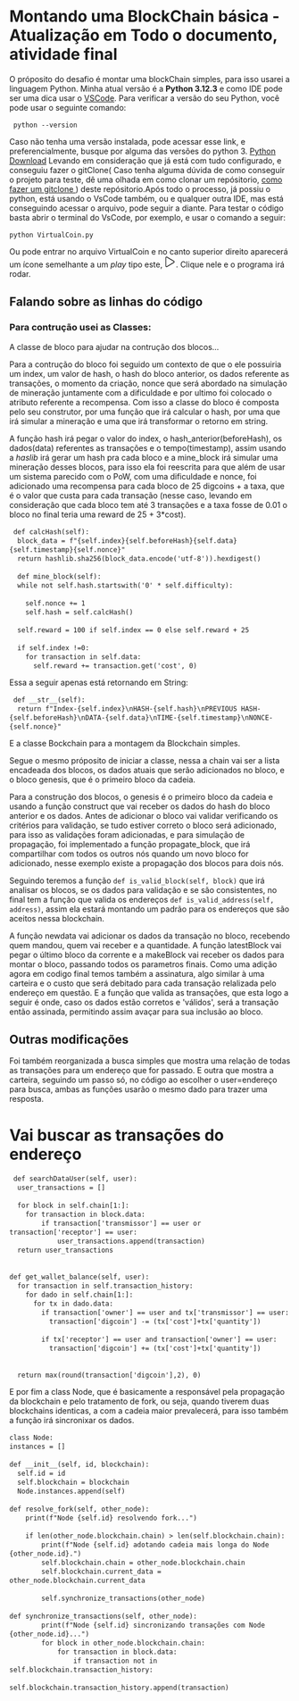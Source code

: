 # Montando uma BlockChain básica - Atualização em Todo o documento, atividade final

O próposito do desafio é montar uma blockChain simples, para isso usarei a linguagem Python.
Minha atual versão é a **Python 3.12.3** e como IDE pode ser uma dica usar o [VSCode](https://code.visualstudio.com/download).
Para verificar a versão do seu Python, você pode usar o seguinte comando:

 ```
  python --version

```
Caso não tenha uma versão instalada, pode acessar esse link, e preferencialmente, busque por alguma das versões do python 3.
[Python Download](https://www.python.org/downloads/)
Levando em consideração que já está com tudo configurado, e conseguiu fazer o gitClone( Caso tenha alguma dúvida de como conseguir o projeto para teste, dê uma olhada em como clonar um repósitorio, [como fazer um gitclone ](https://docs.github.com/pt/repositories/creating-and-managing-repositories/cloning-a-repository)) deste repósitorio.Após todo o processo, já possiu o python, está usando o VsCode também, ou e qualquer outra IDE, mas está conseguindo acessar o arquivo, pode seguir a diante. Para testar o código basta abrir o terminal do VsCode, por exemplo, e usar o comando a seguir:

```
python VirtualCoin.py

```
Ou pode entrar no arquivo VirtualCoin e no canto superior direito aparecerá um ícone semelhante a um *play* tipo este,  <img src="image.png" alt="play" width="20"/>. Clique nele e o programa irá rodar.


## Falando sobre as linhas do código

### Para contrução usei as Classes:

A classe de bloco para ajudar na contrução dos blocos...

Para a contrução do bloco foi seguido um contexto de que o ele possuiria um index, um valor de hash, o hash do bloco anterior, os dados referente as transações, o momento da criação, nonce que será abordado na simulação de mineração juntamente com a dificuldade e por ultimo foi colocado o atributo referente a recompensa. Com isso a classe do bloco é composta pelo seu construtor, por uma função que irá calcular o hash, por uma que irá simular a mineração e uma que irá transformar o retorno em string.

A função hash irá pegar o valor do index, o hash_anterior(beforeHash), os dados(data) referentes as transações e o tempo(timestamp), assim usando a *haslib* irá gerar um hash pra cada bloco e a mine_block irá simular uma mineração desses blocos, para isso ela foi reescrita para que além de usar um sistema parecido com o PoW, com uma dificuldade e nonce, foi adicionado uma recompensa para cada bloco de 25 digcoins + a taxa, que é o valor que custa para cada transação (nesse caso, levando em consideração que cada bloco tem até 3 transações e a taxa fosse de 0.01 o bloco no final teria uma reward de 25 + 3*cost).

```
 def calcHash(self):
  block_data = f"{self.index}{self.beforeHash}{self.data}{self.timestamp}{self.nonce}"
  return hashlib.sha256(block_data.encode('utf-8')).hexdigest() 

  def mine_block(self):
  while not self.hash.startswith('0' * self.difficulty):
    
    self.nonce += 1
    self.hash = self.calcHash()

  self.reward = 100 if self.index == 0 else self.reward + 25

  if self.index !=0:
    for transaction in self.data:
      self.reward += transaction.get('cost', 0)
```
Essa a seguir apenas está retornando em String:

```
 def __str__(self):
  return f"Index-{self.index}\nHASH-{self.hash}\nPREVIOUS HASH-{self.beforeHash}\nDATA-{self.data}\nTIME-{self.timestamp}\nNONCE-{self.nonce}"

```

E a classe Bockchain para a montagem da Blockchain simples.

Segue o mesmo próposito de iniciar a classe, nessa a chain vai ser a lista encadeada dos blocos, os dados atuais que serão adicionados no bloco, e o bloco genesis, que é o primeiro bloco da cadeia.


Para a construção dos blocos, o genesis é o primeiro bloco da cadeia e usando a função construct que vai receber os dados do hash do bloco anterior e os dados. Antes de adicionar o bloco vai validar verificando os critérios para validação, se tudo estiver correto o bloco será adicionado, para isso as validações foram adicionadas, e para simulação de propagação, foi implementado a função propagate_block, que irá compartilhar com todos os outros nós quando um novo bloco for adicionado, nesse exemplo existe a propagação dos blocos para dois nós.


Seguindo teremos a função ` def is_valid_block(self, block) ` que irá analisar os blocos, se os dados para validação e se são consistentes, no final tem a função que valida os endereços ` def is_valid_address(self, address) `, assim ela estará montando um padrão para os endereços que são aceitos nessa blockchain.

A função newdata vai adicionar os dados da transação no bloco, recebendo quem mandou, quem vai receber e a quantidade. A função latestBlock vai pegar o último bloco da corrente e a makeBlock vai receber os dados para montar o bloco, passando todos os parametros finais.
Como uma adição agora em codigo final temos também a assinatura, algo similar à uma carteira e o custo que será debitado para cada transação relalizada pelo endereço em questão. E a função que valida as transações, que esta logo a seguir é onde, caso os dados estão corretos e 'válidos', será a transação então assinada, permitindo assim avaçar para sua inclusão ao bloco.


## Outras modificações

Foi também reorganizada a busca simples que mostra uma relação de todas as transações para um endereço que for passado. E outra que mostra a carteira, seguindo um passo só, no código ao escolher o user=endereço para busca, ambas as funções usarão o mesmo dado para trazer uma resposta.


# Vai buscar as transações do endereço

  ```
   def searchDataUser(self, user):
    user_transactions = []

    for block in self.chain[1:]:
      for transaction in block.data:
          if transaction['transmissor'] == user or transaction['receptor'] == user: 
              user_transactions.append(transaction)
    return user_transactions


  def get_wallet_balance(self, user):
    for transaction in self.transaction_history:
      for dado in self.chain[1:]:
        for tx in dado.data:
          if transaction['owner'] == user and tx['transmissor'] == user:
            transaction['digcoin'] -= (tx['cost']+tx['quantity'])

          if tx['receptor'] == user and transaction['owner'] == user:
            transaction['digcoin'] += (tx['cost']+tx['quantity'])


    return max(round(transaction['digcoin'],2), 0)
```

E por fim a class Node, que é basicamente a responsável pela propagação da blockchain e pelo tratamento de fork, ou seja, quando tiverem duas blockchains identicas, a com a cadeia maior prevalecerá, para isso também a função irá sincronixar os dados.


  ```
  class Node:
  instances = []

  def __init__(self, id, blockchain):
    self.id = id
    self.blockchain = blockchain
    Node.instances.append(self)

  def resolve_fork(self, other_node):
      print(f"Node {self.id} resolvendo fork...")

      if len(other_node.blockchain.chain) > len(self.blockchain.chain):
          print(f"Node {self.id} adotando cadeia mais longa do Node {other_node.id}.")
          self.blockchain.chain = other_node.blockchain.chain
          self.blockchain.current_data = other_node.blockchain.current_data

          self.synchronize_transactions(other_node)

  def synchronize_transactions(self, other_node):
          print(f"Node {self.id} sincronizando transações com Node {other_node.id}...")
          for block in other_node.blockchain.chain:
              for transaction in block.data:
                  if transaction not in self.blockchain.transaction_history:
                      self.blockchain.transaction_history.append(transaction)
```